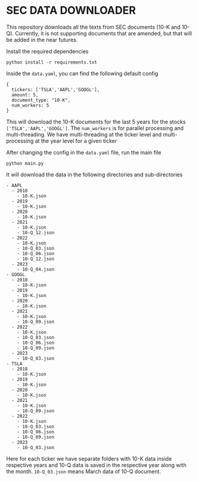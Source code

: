 # SEC DATA DOWNLOADER
This repository downloads all the texts from SEC documents (10-K and 10-Q). Currently, it is not supporting documents that are amended, but that will be added in the near futures.

Install the required dependencies

```
python install -r requirements.txt
```

Inside the `data.yaml`, you can find the following default config

```
{
  tickers: ['TSLA','AAPL','GOOGL'],
  amount: 5,
  document_type: "10-K",
  num_workers: 5
}
```

This will download the 10-K documents for the last 5 years for the stocks `['TSLA','AAPL','GOOGL']`. The `num_workers` is for parallel processing and multi-threading. We have multi-threading at the ticker level and multi-processing at the year level for a given ticker

After changing the config in the `data.yaml` file, run the main file

```
python main.py
```

It will download the data in the following directories and sub-directories

```
- AAPL
  - 2018
    - 10-K.json
  - 2019
    - 10-K.json
  - 2020
    - 10-K.json
  - 2021
    - 10-K.json
    - 10-Q_12.json
  - 2022
    - 10-K.json
    - 10-Q_03.json
    - 10-Q_06.json
    - 10-Q_12.json
  - 2023
    - 10-Q_04.json
- GOOGL
  - 2018
    - 10-K.json
  - 2019
    - 10-K.json
  - 2020
    - 10-K.json
  - 2021
    - 10-K.json
    - 10-Q_09.json
  - 2022
    - 10-K.json
    - 10-Q_03.json
    - 10-Q_06.json
    - 10-Q_09.json
  - 2023
    - 10-Q_03.json
- TSLA
  - 2018
    - 10-K.json
  - 2019
    - 10-K.json
  - 2020
    - 10-K.json
  - 2021
    - 10-K.json
    - 10-Q_09.json
  - 2022
    - 10-K.json
    - 10-Q_03.json
    - 10-Q_06.json
    - 10-Q_09.json
  - 2023
    - 10-Q_03.json
```

Here for each ticker we have separate folders with 10-K data inside respective years and 10-Q data is saved in the respective year along with the month. `10-Q_03.json` means March data of 10-Q document.